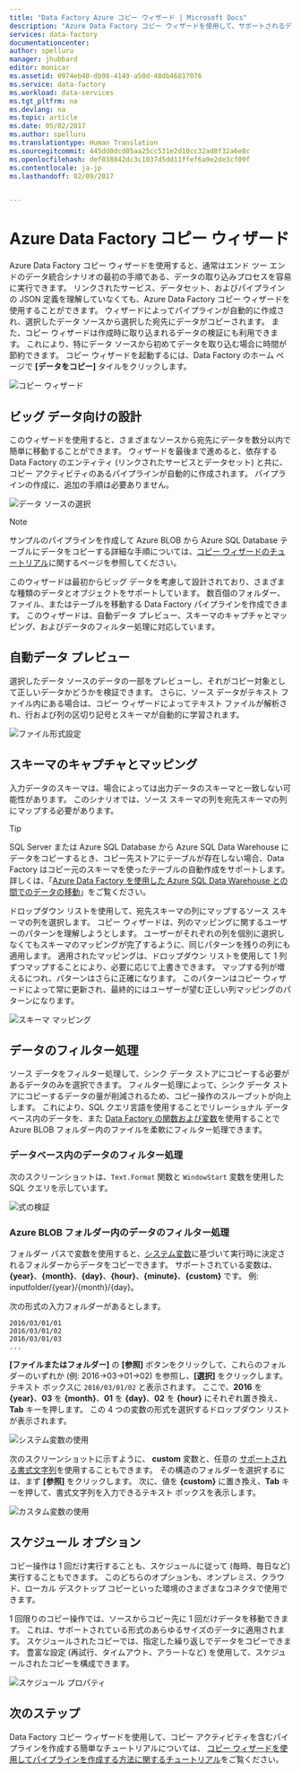 ```yaml
---
title: "Data Factory Azure コピー ウィザード | Microsoft Docs"
description: "Azure Data Factory コピー ウィザードを使用して、サポートされるデータ ソースからシンクにデータをコピーする方法を説明します。"
services: data-factory
documentationcenter: 
author: spelluru
manager: jhubbard
editor: monicar
ms.assetid: 0974eb40-db98-4149-a50d-48db46817076
ms.service: data-factory
ms.workload: data-services
ms.tgt_pltfrm: na
ms.devlang: na
ms.topic: article
ms.date: 05/02/2017
ms.author: spelluru
ms.translationtype: Human Translation
ms.sourcegitcommit: 445dd0dcd05aa25cc531e2d10cc32ad8f32a6e8c
ms.openlocfilehash: def038842dc3c1037d5dd11ffef6a9e2de3cf09f
ms.contentlocale: ja-jp
ms.lasthandoff: 02/09/2017


---
```

# <a name="azure-data-factory-copy-wizard"></a>Azure Data Factory コピー ウィザード
Azure Data Factory コピー ウィザードを使用すると、通常はエンド ツー エンドのデータ統合シナリオの最初の手順である、データの取り込みプロセスを容易に実行できます。 リンクされたサービス、データセット、およびパイプラインの JSON 定義を理解していなくても、Azure Data Factory コピー ウィザードを使用することができます。 ウィザードによってパイプラインが自動的に作成され、選択したデータ ソースから選択した宛先にデータがコピーされます。 また、コピー ウィザードは作成時に取り込まれるデータの検証にも利用できます。 これにより、特にデータ ソースから初めてデータを取り込む場合に時間が節約できます。 コピー ウィザードを起動するには、Data Factory のホーム ページで **[データをコピー]** タイルをクリックします。

![コピー ウィザード](./media/data-factory-copy-wizard/copy-data-wizard.png)

## <a name="designed-for-big-data"></a>ビッグ データ向けの設計
このウィザードを使用すると、さまざまなソースから宛先にデータを数分以内で簡単に移動することができます。 ウィザードを最後まで進めると、依存する Data Factory のエンティティ (リンクされたサービスとデータセット) と共に、コピー アクティビティのあるパイプラインが自動的に作成されます。 パイプラインの作成に、追加の手順は必要ありません。   

![データ ソースの選択](./media/data-factory-copy-wizard/select-data-source-page.png)

> [!NOTE]
> サンプルのパイプラインを作成して Azure BLOB から Azure SQL Database テーブルにデータをコピーする詳細な手順については、[コピー ウィザードのチュートリアル](data-factory-copy-data-wizard-tutorial.md)に関するページを参照してください。
>
>

このウィザードは最初からビッグ データを考慮して設計されており、さまざまな種類のデータとオブジェクトをサポートしています。 数百個のフォルダー、ファイル、またはテーブルを移動する Data Factory パイプラインを作成できます。 このウィザードは、自動データ プレビュー、スキーマのキャプチャとマッピング、およびデータのフィルター処理に対応しています。

## <a name="automatic-data-preview"></a>自動データ プレビュー
選択したデータ ソースのデータの一部をプレビューし、それがコピー対象として正しいデータかどうかを検証できます。 さらに、ソース データがテキスト ファイル内にある場合は、コピー ウィザードによってテキスト ファイルが解析され、行および列の区切り記号とスキーマが自動的に学習されます。

![ファイル形式設定](./media/data-factory-copy-wizard/file-format-settings.png)

## <a name="schema-capture-and-mapping"></a>スキーマのキャプチャとマッピング
入力データのスキーマは、場合によっては出力データのスキーマと一致しない可能性があります。 このシナリオでは、ソース スキーマの列を宛先スキーマの列にマップする必要があります。

> [!TIP]
> SQL Server または Azure SQL Database から Azure SQL Data Warehouse にデータをコピーするとき、コピー先ストアにテーブルが存在しない場合、Data Factory はコピー元のスキーマを使ったテーブルの自動作成をサポートします。 詳しくは、「[Azure Data Factory を使用した Azure SQL Data Warehouse との間でのデータの移動](./data-factory-azure-sql-data-warehouse-connector.md)」をご覧ください。
>

ドロップダウン リストを使用して、宛先スキーマの列にマップするソース スキーマの列を選択します。 コピー ウィザードは、列のマッピングに関するユーザーのパターンを理解しようとします。 ユーザーがそれぞれの列を個別に選択しなくてもスキーマのマッピングが完了するように、同じパターンを残りの列にも適用します。 適用されたマッピングは、ドロップダウン リストを使用して 1 列ずつマップすることにより、必要に応じて上書きできます。 マップする列が増えるにつれ、パターンはさらに正確になります。 このパターンはコピー ウィザードによって常に更新され、最終的にはユーザーが望む正しい列マッピングのパターンになります。     

![スキーマ マッピング](./media/data-factory-copy-wizard/schema-mapping.png)

## <a name="filtering-data"></a>データのフィルター処理
ソース データをフィルター処理して、シンク データ ストアにコピーする必要があるデータのみを選択できます。 フィルター処理によって、シンク データ ストアにコピーするデータの量が削減されるため、コピー操作のスループットが向上します。 これにより、SQL クエリ言語を使用することでリレーショナル データベース内のデータを、また [Data Factory の関数および変数](data-factory-functions-variables.md)を使用することで Azure BLOB フォルダー内のファイルを柔軟にフィルター処理できます。   

### <a name="filtering-of-data-in-a-database"></a>データベース内のデータのフィルター処理
次のスクリーンショットは、`Text.Format` 関数と `WindowStart` 変数を使用した SQL クエリを示しています。

![式の検証](./media/data-factory-copy-wizard/validate-expressions.png)

### <a name="filtering-of-data-in-an-azure-blob-folder"></a>Azure BLOB フォルダー内のデータのフィルター処理
フォルダー パスで変数を使用すると、[システム変数](data-factory-functions-variables.md#data-factory-system-variables)に基づいて実行時に決定されるフォルダーからデータをコピーできます。 サポートされている変数は、**{year}**、**{month}**、**{day}**、**{hour}**、**{minute}**、**{custom}** です。 例: inputfolder/{year}/{month}/{day}。

次の形式の入力フォルダーがあるとします。

    2016/03/01/01
    2016/03/01/02
    2016/03/01/03
    ...

**[ファイルまたはフォルダー]** の **[参照]** ボタンをクリックして、これらのフォルダーのいずれか (例: 2016->03->01->02) を参照し、**[選択]** をクリックします。 テキスト ボックスに `2016/03/01/02` と表示されます。 ここで、**2016** を **{year}**、**03** を **{month}**、**01** を **{day}**、**02** を **{hour}** にそれぞれ置き換え、**Tab** キーを押します。 この 4 つの変数の形式を選択するドロップダウン リストが表示されます。

![システム変数の使用](./media/data-factory-copy-wizard/blob-standard-variables-in-folder-path.png)   

次のスクリーンショットに示すように、 **custom** 変数と、任意の [サポートされる書式文字列](https://msdn.microsoft.com/library/8kb3ddd4.aspx)を使用することもできます。 その構造のフォルダーを選択するには、まず **[参照]** をクリックします。 次に、値を **{custom}** に置き換え、**Tab** キーを押して、書式文字列を入力できるテキスト ボックスを表示します。     

![カスタム変数の使用](./media/data-factory-copy-wizard/blob-custom-variables-in-folder-path.png)

## <a name="scheduling-options"></a>スケジュール オプション
コピー操作は 1 回だけ実行することも、スケジュールに従って (毎時、毎日など) 実行することもできます。 このどちらのオプションも、オンプレミス、クラウド、ローカル デスクトップ コピーといった環境のさまざまなコネクタで使用できます。

1 回限りのコピー操作では、ソースからコピー先に 1 回だけデータを移動できます。 これは、サポートされている形式のあらゆるサイズのデータに適用されます。 スケジュールされたコピーでは、指定した繰り返しでデータをコピーできます。 豊富な設定 (再試行、タイムアウト、アラートなど) を使用して、スケジュールされたコピーを構成できます。

![スケジュール プロパティ](./media/data-factory-copy-wizard/scheduling-properties.png)

## <a name="next-steps"></a>次のステップ
Data Factory コピー ウィザードを使用して、コピー アクティビティを含むパイプラインを作成する簡単なチュートリアルについては、 [コピー ウィザードを使用してパイプラインを作成する方法に関するチュートリアル](data-factory-copy-data-wizard-tutorial.md)をご覧ください。

